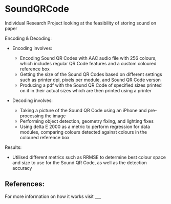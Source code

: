 # SoundQRCode
Individual Research Project looking at the feasibility of storing sound on paper

Encoding & Decoding:
- Encoding involves:
  - Encoding Sound QR Codes with AAC audio file with 256 colours, which includes regular QR Code features and a custom coloured reference box
  - Getting the size of the Sound QR Codes based on different settings such as printer dpi, pixels per module, and Sound QR Code verson
  - Producing a pdf with the Sound QR Code of specified sizes printed on it in their actual sizes which are then printed using a printer
 
- Decoding involves:
  - Taking a picture of the Sound QR Code using an iPhone and pre-processing the image
  - Performing object detection, geometry fixing, and lighting fixes
  - Using delta E 2000 as a metric to perform regression for data modules, comparing colours detected against colours in the coloured reference box
 
Results:
- Utilised different metrics such as RRMSE to determine best colour space and size to use for the Sound QR Code, as well as the detection accuracy

References:
- 

For more information on how it works visit ___
